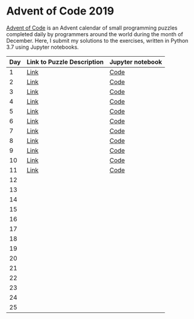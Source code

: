 # Advent of Code 2019
[Advent of Code](http://www.adventofcode.com) is an Advent calendar of small programming puzzles completed daily by programmers around the world during the month of December. Here, I submit my solutions to the exercises, written in Python 3.7 using Jupyter notebooks. 

| Day | Link to Puzzle Description                  | Jupyter notebook                                                                
|-----|---------------------------------------------|-------------------------------------------------------------------------------|
| 1   | [Link](https://adventofcode.com/2019/day/1) | [Code](https://github.com/mikeion/AdventofCode2019/blob/master/day1/day1.ipynb) 
| 2   | [Link](https://adventofcode.com/2019/day/2) | [Code](https://github.com/mikeion/AdventofCode2019/blob/master/day2/day2.ipynb)
| 3   | [Link](https://adventofcode.com/2019/day/3) | [Code](https://github.com/mikeion/AdventofCode2019/blob/master/day3/day3.ipynb)
| 4   | [Link](https://adventofcode.com/2019/day/4) | [Code](https://github.com/mikeion/AdventofCode2019/blob/master/day4/day4.ipynb)
| 5   | [Link](https://adventofcode.com/2019/day/5) | [Code](https://github.com/mikeion/AdventofCode2019/blob/master/day5/day5.ipynb)
| 6   | [Link](https://adventofcode.com/2019/day/6) | [Code](https://github.com/mikeion/AdventofCode2019/blob/master/day6/day6.ipynb)
| 7   | [Link](https://adventofcode.com/2019/day/7) | [Code](https://github.com/mikeion/AdventofCode2019/blob/master/day7/day7.ipynb) 
| 8   | [Link](https://adventofcode.com/2019/day/8) | [Code](https://github.com/mikeion/AdventofCode2019/blob/master/day8/day8.ipynb)
| 9   | [Link](https://adventofcode.com/2019/day/9) | [Code](https://github.com/mikeion/AdventofCode2019/blob/master/day9/day9.ipynb)
| 10  | [Link](https://adventofcode.com/2019/day/10) | [Code](https://github.com/mikeion/AdventofCode2019/blob/master/day10/day10.ipynb)
| 11  | [Link](https://adventofcode.com/2019/day/11) | [Code](https://github.com/mikeion/AdventofCode2019/blob/master/day11/day11.ipynb)
| 12  |
| 13  |
| 14  |
| 15  |
| 16  |
| 17  |
| 18  |
| 19  |
| 20  |
| 21  |
| 22  |
| 23  |
| 24  |
| 25  |

